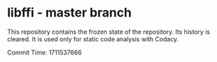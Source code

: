 # libffi - master branch

This repository contains the frozen state of the repository.
Its history is cleared. It is used only for static code
analysis with Codacy.

Commit Time: 1711537666